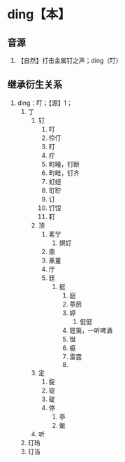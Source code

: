 # ding【本】

## 音源

1. 【自然】打击金属钉之声；ding（叮）

## 继承衍生关系

1. ding：叮；【源】1；
   1. 丁
      1. 钉
         1. 叮
         2. 伶仃
         3. 盯
         4. 疔
         5. 町疃，钉断
         6. 町畦，钉齐
         7. 虰蛵
         8. 耵聍
         9. 订
         10. 饤饾
         11. 耓
      2. 顶
         1. 茗艼
            1. 嫇奵
         2. 鼎
         3. 薡蕫
         4. 厅
         5. 廷
            1. 挺
               1. 庭
               2. 葶苈
               3. 婷
                  1. 侹侹
               4. 筳篅，一听啤酒
               5. 铤
               6. 榳
               7. 雷霆
               8. 
      3. 定
         1. 腚
         2. 锭
         3. 碇
         4. 停
            1. 亭
            2. 蜓
      4. 听
   2. 玎玲
   3. 玎当

